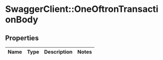 # SwaggerClient::OneOftronTransactionBody

## Properties
Name | Type | Description | Notes
------------ | ------------- | ------------- | -------------


